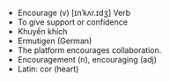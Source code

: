 - Encourage (v)	[ɪnˈkʌr.ɪdʒ]	Verb
- To give support or confidence
- Khuyến khích
- Ermutigen (German)
- The platform encourages collaboration.
- Encouragement (n), encouraging (adj)
- Latin: cor (heart)